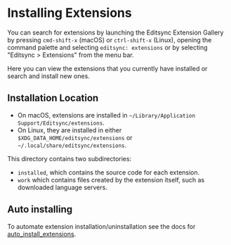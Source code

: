 # Installing Extensions

You can search for extensions by launching the Editsync Extension Gallery by pressing `cmd-shift-x` (macOS) or `ctrl-shift-x` (Linux), opening the command palette and selecting `editsync: extensions` or by selecting "Editsync > Extensions" from the menu bar.

Here you can view the extensions that you currently have installed or search and install new ones.

## Installation Location

- On macOS, extensions are installed in `~/Library/Application Support/Editsync/extensions`.
- On Linux, they are installed in either `$XDG_DATA_HOME/editsync/extensions` or `~/.local/share/editsync/extensions`.

This directory contains two subdirectories:

- `installed`, which contains the source code for each extension.
- `work` which contains files created by the extension itself, such as downloaded language servers.

## Auto installing

To automate extension installation/uninstallation see the docs for [auto_install_extensions](../configuring-editsync.md#auto-install-extensions).
